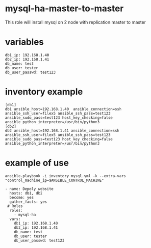 # mysql-ha-master-to-master
This role will install mysql on 2 node with replication master to master
# variables
```
db1_ip: 192.168.1.40
db2_ip: 192.168.1.41
db_name: test
db_user: tester
db_user_passwd: test123
```
# inventory example 
```
[db1]
db1 ansible_host=192.168.1.40  ansible_connection=ssh ansible_ssh_user=filex5 ansible_ssh_pass=test123 ansible_sudo_pass=test123 host_key_checking=false ansible_python_interpreter=/usr/bin/python3
[db2]
db2 ansible_host=192.168.1.41 ansible_connection=ssh ansible_ssh_user=filex5 ansible_ssh_pass=test123 ansible_sudo_pass=test123 host_key_checking=false ansible_python_interpreter=/usr/bin/python3
```
# example of use
``` 
ansible-playbook -i inventory mysql.yml -k --extra-vars "control_machine_ip=$ANSIBLE_CONTROL_MACHINE"
```
```
- name: Depoly website
  hosts: db1, db2
  become: yes
  gather_facts: yes
 # Roles
  roles:
    - mysql-ha
  vars:
    db1_ip: 192.168.1.40
    db2_ip: 192.168.1.41
    db_name: test
    db_user: tester
    db_user_passwd: test123
```
